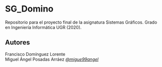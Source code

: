 # SG_Domino
Repositorio para el proyecto final de la asignatura Sistemas Gráficos. Grado en Ingeniería Informática UGR (2020).

## Autores
Francisco Domínguez Lorente  
Miguel Ángel Posadas Arráez [*@migue99angel*](https://github.com/migue99angel)

